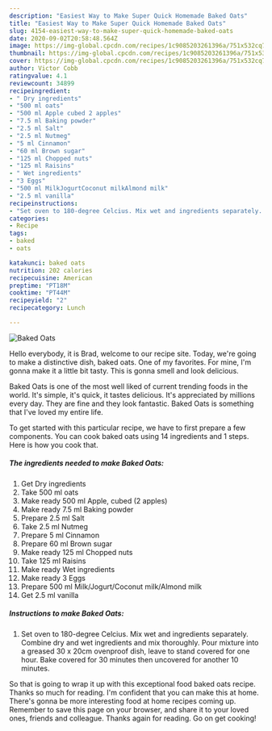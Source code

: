 ```yaml
---
description: "Easiest Way to Make Super Quick Homemade Baked Oats"
title: "Easiest Way to Make Super Quick Homemade Baked Oats"
slug: 4154-easiest-way-to-make-super-quick-homemade-baked-oats
date: 2020-09-02T20:58:48.564Z
image: https://img-global.cpcdn.com/recipes/1c9085203261396a/751x532cq70/baked-oats-recipe-main-photo.jpg
thumbnail: https://img-global.cpcdn.com/recipes/1c9085203261396a/751x532cq70/baked-oats-recipe-main-photo.jpg
cover: https://img-global.cpcdn.com/recipes/1c9085203261396a/751x532cq70/baked-oats-recipe-main-photo.jpg
author: Victor Cobb
ratingvalue: 4.1
reviewcount: 34899
recipeingredient:
- " Dry ingredients"
- "500 ml oats"
- "500 ml Apple cubed 2 apples"
- "7.5 ml Baking powder"
- "2.5 ml Salt"
- "2.5 ml Nutmeg"
- "5 ml Cinnamon"
- "60 ml Brown sugar"
- "125 ml Chopped nuts"
- "125 ml Raisins"
- " Wet ingredients"
- "3 Eggs"
- "500 ml MilkJogurtCoconut milkAlmond milk"
- "2.5 ml vanilla"
recipeinstructions:
- "Set oven to 180-degree Celcius. Mix wet and ingredients separately. Combine dry and wet ingredients and mix thoroughly. Pour mixture into a greased 30 x 20cm ovenproof dish, leave to stand covered for one hour. Bake covered for 30 minutes then uncovered for another 10 minutes."
categories:
- Recipe
tags:
- baked
- oats

katakunci: baked oats 
nutrition: 202 calories
recipecuisine: American
preptime: "PT18M"
cooktime: "PT44M"
recipeyield: "2"
recipecategory: Lunch

---
```



![Baked Oats](https://img-global.cpcdn.com/recipes/1c9085203261396a/751x532cq70/baked-oats-recipe-main-photo.jpg)

Hello everybody, it is Brad, welcome to our recipe site. Today, we're going to make a distinctive dish, baked oats. One of my favorites. For mine, I'm gonna make it a little bit tasty. This is gonna smell and look delicious.

Baked Oats is one of the most well liked of current trending foods in the world. It's simple, it's quick, it tastes delicious. It's appreciated by millions every day. They are fine and they look fantastic. Baked Oats is something that I've loved my entire life.




To get started with this particular recipe, we have to first prepare a few components. You can cook baked oats using 14 ingredients and 1 steps. Here is how you cook that.

<!--inarticleads1-->

##### The ingredients needed to make Baked Oats:

1. Get  Dry ingredients
1. Take 500 ml oats
1. Make ready 500 ml Apple, cubed (2 apples)
1. Make ready 7.5 ml Baking powder
1. Prepare 2.5 ml Salt
1. Take 2.5 ml Nutmeg
1. Prepare 5 ml Cinnamon
1. Prepare 60 ml Brown sugar
1. Make ready 125 ml Chopped nuts
1. Take 125 ml Raisins
1. Make ready  Wet ingredients
1. Make ready 3 Eggs
1. Prepare 500 ml Milk/Jogurt/Coconut milk/Almond milk
1. Get 2.5 ml vanilla




<!--inarticleads2-->

##### Instructions to make Baked Oats:

1. Set oven to 180-degree Celcius. Mix wet and ingredients separately. Combine dry and wet ingredients and mix thoroughly. Pour mixture into a greased 30 x 20cm ovenproof dish, leave to stand covered for one hour. Bake covered for 30 minutes then uncovered for another 10 minutes.




So that is going to wrap it up with this exceptional food baked oats recipe. Thanks so much for reading. I'm confident that you can make this at home. There's gonna be more interesting food at home recipes coming up. Remember to save this page on your browser, and share it to your loved ones, friends and colleague. Thanks again for reading. Go on get cooking!
